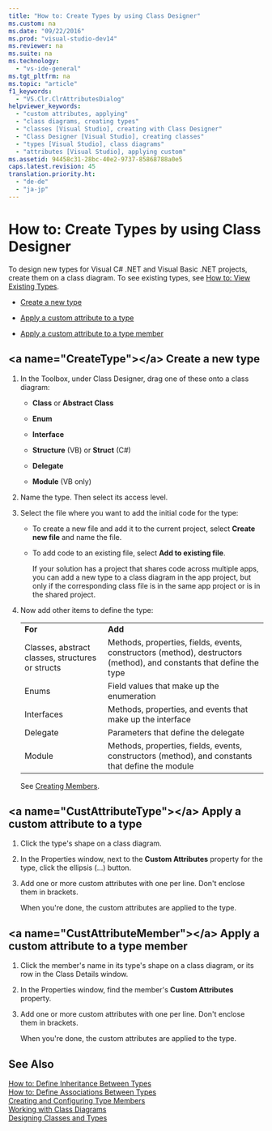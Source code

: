 ```yaml
---
title: "How to: Create Types by using Class Designer"
ms.custom: na
ms.date: "09/22/2016"
ms.prod: "visual-studio-dev14"
ms.reviewer: na
ms.suite: na
ms.technology: 
  - "vs-ide-general"
ms.tgt_pltfrm: na
ms.topic: "article"
f1_keywords: 
  - "VS.Clr.ClrAttributesDialog"
helpviewer_keywords: 
  - "custom attributes, applying"
  - "class diagrams, creating types"
  - "classes [Visual Studio], creating with Class Designer"
  - "Class Designer [Visual Studio], creating classes"
  - "types [Visual Studio], class diagrams"
  - "attributes [Visual Studio], applying custom"
ms.assetid: 94458c31-28bc-40e2-9737-85868788a0e5
caps.latest.revision: 45
translation.priority.ht: 
  - "de-de"
  - "ja-jp"
---
```

# How to: Create Types by using Class Designer
To design new types for Visual C# .NET and Visual Basic .NET projects, create them on a class diagram. To see existing types, see [How to: View Existing Types](../vs140/how-to--view-existing-types--class-designer-.md).  
  
-   [Create a new type](#CreateType)  
  
-   [Apply a custom attribute to a type](#CustAttributeType)  
  
-   [Apply a custom attribute to a type member](#CustAttributeMember)  
  
##  \<a name="CreateType">\</a> Create a new type  
  
1.  In the Toolbox, under Class Designer, drag one of these onto a class diagram:  
  
    -   **Class** or **Abstract Class**  
  
    -   **Enum**  
  
    -   **Interface**  
  
    -   **Structure** (VB) or **Struct** (C#)  
  
    -   **Delegate**  
  
    -   **Module** (VB only)  
  
2.  Name the type. Then select its access level.  
  
3.  Select the file where you want to add the initial code for the type:  
  
    -   To create a new file and add it to the current project, select **Create new file** and name the file.  
  
    -   To add code to an existing file, select **Add to existing file**.  
  
         If your solution has a project that shares code across multiple apps, you can add a new type to a class diagram in the app project, but only if the corresponding class file is in the same app project or is in the shared project.  
  
4.  Now add other items to define the type:  
  
    |||  
    |-|-|  
    |**For**|**Add**|  
    |Classes, abstract classes, structures or structs|Methods, properties, fields, events, constructors (method), destructors (method), and constants that define the type|  
    |Enums|Field values that make up the enumeration|  
    |Interfaces|Methods, properties, and events that make up the interface|  
    |Delegate|Parameters that define the delegate|  
    |Module|Methods, properties, fields, events, constructors (method), and constants that define the module|  
  
     See [Creating Members](../vs140/creating-and-configuring-type-members--class-designer-.md#CreateMembers).  
  
##  \<a name="CustAttributeType">\</a> Apply a custom attribute to a type  
  
1.  Click the type's shape on a class diagram.  
  
2.  In the Properties window, next to the **Custom Attributes** property for the type, click the ellipsis (…) button.  
  
3.  Add one or more custom attributes with one per line. Don't enclose them in brackets.  
  
     When you're done, the custom attributes are applied to the type.  
  
##  \<a name="CustAttributeMember">\</a> Apply a custom attribute to a type member  
  
1.  Click the member's name in its type's shape on a class diagram, or its row in the Class Details window.  
  
2.  In the Properties window, find the member's **Custom Attributes** property.  
  
3.  Add one or more custom attributes with one per line. Don't enclose them in brackets.  
  
     When you're done, the custom attributes are applied to the type.  
  
## See Also  
 [How to: Define Inheritance Between Types](../vs140/how-to--create-inheritance-between-types--class-designer-.md)   
 [How to: Define Associations Between Types](../vs140/how-to--create-associations-between-types--class-designer-.md)   
 [Creating and Configuring Type Members](../vs140/creating-and-configuring-type-members--class-designer-.md)   
 [Working with Class Diagrams](../vs140/working-with-class-diagrams--class-designer-.md)   
 [Designing Classes and Types](../vs140/designing-classes-and-types--class-designer-.md)